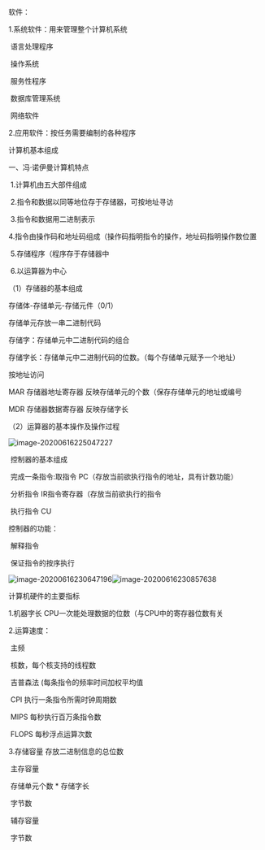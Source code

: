 

软件：

1.系统软件：用来管理整个计算机系统

​	语言处理程序

​	操作系统

​	服务性程序

​	数据库管理系统

​	网络软件

2.应用软件：按任务需要编制的各种程序



计算机基本组成

一、冯·诺伊曼计算机特点

​	1.计算机由五大部件组成

​	2.指令和数据以同等地位存于存储器，可按地址寻访

​	3.指令和数据用二进制表示

​	4.指令由操作码和地址码组成（操作码指明指令的操作，地址码指明操作数位置

​	5.存储程序（程序存于存储器中

​	6.以运算器为中心



（1）存储器的基本组成

存储体-存储单元-存储元件（0/1）

存储单元存放一串二进制代码

存储字：存储单元中二进制代码的组合

存储字长：存储单元中二进制代码的位数。（每个存储单元赋予一个地址）

按地址访问



MAR 存储器地址寄存器	反映存储单元的个数（保存存储单元的地址或编号

MDR 存储器数据寄存器	反映存储字长



（2）运算器的基本操作及操作过程

 ![image-20200616225047227](C:\Users\hasee\AppData\Roaming\Typora\typora-user-images\image-20200616225047227.png)





​	控制器的基本组成

​	完成一条指令:取指令	PC（存放当前欲执行指令的地址，具有计数功能）

​							分析指令	IR指令寄存器（存放当前欲执行的指令

​							执行指令	CU



控制器的功能：

​	解释指令

​	保证指令的按序执行



![image-20200616230647196](C:\Users\hasee\AppData\Roaming\Typora\typora-user-images\image-20200616230647196.png)![image-20200616230857638](C:\Users\hasee\AppData\Roaming\Typora\typora-user-images\image-20200616230857638.png)



 计算机硬件的主要指标

1.机器字长 CPU一次能处理数据的位数（与CPU中的寄存器位数有关

2.运算速度：

​	主频

​	核数，每个核支持的线程数

​	吉普森法 (每条指令的频率时间加权平均值

​	CPI	执行一条指令所需时钟周期数

​	MIPS 每秒执行百万条指令数

​	FLOPS 每秒浮点运算次数

3.存储容量	存放二进制信息的总位数

​	主存容量

​		存储单元个数 * 存储字长

​		字节数

​	辅存容量

​		字节数